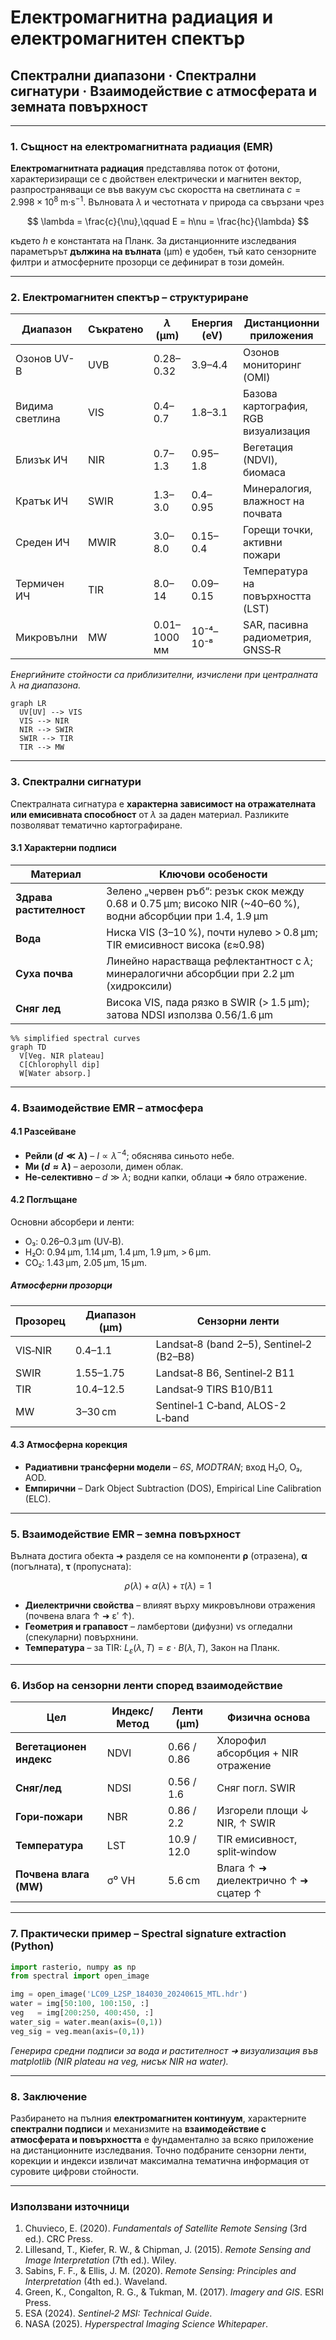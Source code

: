 # Електромагнитна радиация и електромагнитен спектър

## Спектрални диапазони · Спектрални сигнатури · Взаимодействие с атмосферата и земната повърхност

---

### 1. Същност на електромагнитната радиация (EMR)

**Електромагнитната радиация** представлява поток от фотони, характеризиращи се с двойствен електрически и магнитен вектор, разпространяващи се във вакуум със скоростта на светлината $c = 2.998\times10^8\;\text{m·s}^{-1}$. Вълновата $\lambda$ и честотната $\nu$ природа са свързани чрез

$$
\lambda = \frac{c}{\nu},\qquad E = h\nu = \frac{hc}{\lambda}
$$

където $h$ е константата на Планк. За дистанционните изследвания параметърът **дължина на вълната** (µm) е удобен, тъй като сензорните филтри и атмосферните прозорци се дефинират в този домейн.

---

### 2. Електромагнитен спектър – структуриране

| Диапазон        | Съкратено | $\lambda$ (µm) | Енергия (eV) | Дистанционни приложения              |
| --------------- | --------- | -------------- | ------------ | ------------------------------------ |
| Озонов UV-B     | UVB       | 0.28–0.32      | 3.9–4.4      | Озонов мониторинг (OMI)              |
| Видима светлина | VIS       | 0.4–0.7        | 1.8–3.1      | Базова картография, RGB визуализация |
| Близък ИЧ       | NIR       | 0.7–1.3        | 0.95–1.8     | Вегетация (NDVI), биомаса            |
| Кратък ИЧ       | SWIR      | 1.3–3.0        | 0.4–0.95     | Минералогия, влажност на почвата     |
| Среден ИЧ       | MWIR      | 3.0–8.0        | 0.15–0.4     | Горещи точки, активни пожари         |
| Термичен ИЧ     | TIR       | 8.0–14         | 0.09–0.15    | Температура на повърхността (LST)    |
| Микровълни      | MW        | 0.01–1000 мм   | 10⁻⁴–10⁻⁸    | SAR, пасивна радиометрия, GNSS‑R     |

*Енергийните стойности са приблизителни, изчислени при централната $\lambda$ на диапазона.*

```mermaid
graph LR
  UV[UV] --> VIS
  VIS --> NIR
  NIR --> SWIR
  SWIR --> TIR
  TIR --> MW
```

---

### 3. Спектрални сигнатури

Спектралната сигнатура е **характерна зависимост на отражателната или емисивната способност** от $\lambda$ за даден материал. Разликите позволяват тематично картографиране.

#### 3.1 Характерни подписи

| Материал                | Ключови особености                                                                                            |
| ----------------------- | ------------------------------------------------------------------------------------------------------------- |
| **Здравa растителност** | Зелено „червен ръб“: резък скок между 0.68 и 0.75 µm; високо NIR (\~40–60 %), водни абсорбции при 1.4, 1.9 µm |
| **Вода**                | Ниска VIS (3–10 %), почти нулево > 0.8 µm; TIR емисивност висока (ε≈0.98)                                     |
| **Суха почва**          | Линейно нарастваща рефлектантност с $\lambda$; минералогични абсорбции при 2.2 µm (хидроксили)                |
| **Сняг лед**            | Висока VIS, пада рязко в SWIR (> 1.5 µm); затова NDSI използва 0.56/1.6 µm                                    |

```mermaid
%% simplified spectral curves
graph TD
  V[Veg. NIR plateau]
  C[Chlorophyll dip]
  W[Water absorp.]
```

---

### 4. Взаимодействие EMR – атмосфера

#### 4.1 Разсейване

* **Рейли ($d \ll \lambda$)** – $I \propto \lambda^{-4}$; обяснява синьото небе.
* **Ми ($d \approx \lambda$)** – аерозоли, димен облак.
* **Не‑селективно** – $d \gg \lambda$; водни капки, облаци ➜ бяло отражение.

#### 4.2 Поглъщане

Основни абсорбери и ленти:

* O₃: 0.26–0.3 µm (UV‑B).
* H₂O: 0.94 µm, 1.14 µm, 1.4 µm, 1.9 µm, > 6 µm.
* CO₂: 1.43 µm, 2.05 µm, 15 µm.

##### Атмосферни прозорци

| Прозорец | Диапазон (µm) | Сензорни ленти                           |
| -------- | ------------- | ---------------------------------------- |
| VIS‑NIR  | 0.4–1.1       | Landsat‑8 (band 2–5), Sentinel‑2 (B2–B8) |
| SWIR     | 1.55–1.75     | Landsat‑8 B6, Sentinel‑2 B11             |
| TIR      | 10.4–12.5     | Landsat‑9 TIRS B10/B11                   |
| MW       | 3–30 cm       | Sentinel‑1 C‑band, ALOS-2 L‑band         |

#### 4.3 Атмосферна корекция

* **Радиативни трансферни модели** – *6S*, *MODTRAN*; вход H₂O, O₃, AOD.
* **Емпирични** – Dark Object Subtraction (DOS), Empirical Line Calibration (ELC).

---

### 5. Взаимодействие EMR – земна повърхност

Вълната достига обекта ➜ разделя се на компоненти **ρ** (отразена), **α** (погълната), **τ** (пропусната):

$$
ρ(\lambda)+α(\lambda)+τ(\lambda)=1
$$

* **Диелектрични свойства** – влияят върху микровълнови отражения (почвена влага ↑ ➜ εʹ ↑).
* **Геометрия и грапавост** – ламбертови (дифузни) vs огледални (спекуларни) повърхнини.
* **Температура** – за TIR: $L_ε(\lambda,T) = ε \cdot B(\lambda,T)$, Закон на Планк.

---

### 6. Избор на сензорни ленти според взаимодействие

| Цел                     | Индекс/Метод | Ленти (µm)  | Физична основа                      |
| ----------------------- | ------------ | ----------- | ----------------------------------- |
| **Вегетационен индекс** | NDVI         | 0.66 / 0.86 | Хлорофил абсорбция + NIR отражение  |
| **Сняг/лед**            | NDSI         | 0.56 / 1.6  | Сняг погл. SWIR                     |
| **Гори‑пожари**         | NBR          | 0.86 / 2.2  | Изгорели площи ↓ NIR, ↑ SWIR        |
| **Температура**         | LST          | 10.9 / 12.0 | ТIR емисивност, split‑window        |
| **Почвена влага (MW)**  | σ⁰ VH        | 5.6 cm      | Влага ↑ ➜ диелектрично ↑ ➜ сцатер ↑ |

---

### 7. Практически пример – Spectral signature extraction (Python)

```python
import rasterio, numpy as np
from spectral import open_image

img = open_image('LC09_L2SP_184030_20240615_MTL.hdr')
water = img[50:100, 100:150, :]
veg   = img[200:250, 400:450, :]
water_sig = water.mean(axis=(0,1))
veg_sig = veg.mean(axis=(0,1))
```

*Генерира средни подписи за вода и растителност ➜ визуализация във matplotlib (NIR plateau на veg, нисък NIR на water).*

---

### 8. Заключение

Разбирането на пълния **електромагнитен континуум**, характерните **спектрални подписи** и механизмите на **взаимодействие с атмосферата и повърхността** е фундаментално за всяко приложение на дистанционните изследвания. Точно подбраните сензорни ленти, корекции и индекси извличат максимална тематична информация от суровите цифрови стойности.

---

### Използвани източници

1. Chuvieco, E. (2020). *Fundamentals of Satellite Remote Sensing* (3rd ed.). CRC Press.
2. Lillesand, T., Kiefer, R. W., & Chipman, J. (2015). *Remote Sensing and Image Interpretation* (7th ed.). Wiley.
3. Sabins, F. F., & Ellis, J. M. (2020). *Remote Sensing: Principles and Interpretation* (4th ed.). Waveland.
4. Green, K., Congalton, R. G., & Tukman, M. (2017). *Imagery and GIS*. ESRI Press.
5. ESA (2024). *Sentinel‑2 MSI: Technical Guide*.
6. NASA (2025). *Hyperspectral Imaging Science Whitepaper*.
